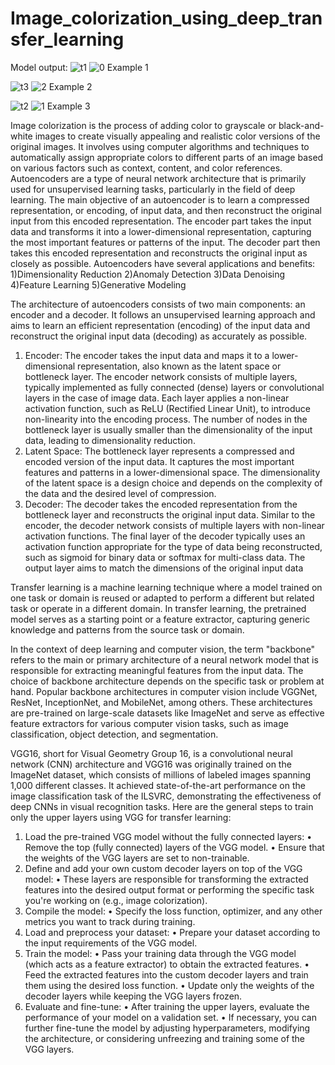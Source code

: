 # Image_colorization_using_deep_transfer_learning
Model output:
![t1](https://github.com/urvilatnekar/Image_colorization_using_deep_transfer_learning/assets/30819058/5523d2ab-f3d6-402d-b39f-551315a0f0b5)
![0](https://github.com/urvilatnekar/Image_colorization_using_deep_transfer_learning/assets/30819058/e463b7a6-684d-4c52-bb1e-e2ad60dce57c)
Example 1

![t3](https://github.com/urvilatnekar/Image_colorization_using_deep_transfer_learning/assets/30819058/bd6afb58-08bf-4373-bba4-e47df9308039)
![2](https://github.com/urvilatnekar/Image_colorization_using_deep_transfer_learning/assets/30819058/795d6d9a-27f4-4480-ba23-be67d1d00e7a)
Example 2

![t2](https://github.com/urvilatnekar/Image_colorization_using_deep_transfer_learning/assets/30819058/50bda526-d402-4698-a032-655b2df92b09)
![1](https://github.com/urvilatnekar/Image_colorization_using_deep_transfer_learning/assets/30819058/dbaf9a4a-b199-4685-b8fa-6712288c8fa3)
Example 3

Image colorization is the process of adding color to grayscale or black-and-white images to create visually appealing and realistic color versions of the original images. It involves using computer algorithms and techniques to automatically assign appropriate colors to different parts of an image based on various factors such as context, content, and color references.
Autoencoders are a type of neural network architecture that is primarily used for unsupervised learning tasks, particularly in the field of deep learning. The main objective of an autoencoder is to learn a compressed representation, or encoding, of input data, and then reconstruct the original input from this encoded representation. The encoder part takes the input data and transforms it into a lower-dimensional representation, capturing the most important features or patterns of the input. The decoder part then takes this encoded representation and reconstructs the original input as closely as possible.
Autoencoders have several applications and benefits:
1)Dimensionality Reduction 2)Anomaly Detection 3)Data Denoising 4)Feature Learning 5)Generative Modeling

The architecture of autoencoders consists of two main components: an encoder and a decoder. It follows an unsupervised learning approach and aims to learn an efficient representation (encoding) of the input data and reconstruct the original input data (decoding) as accurately as possible.
1.	Encoder: The encoder takes the input data and maps it to a lower-dimensional representation, also known as the latent space or bottleneck layer. The encoder network consists of multiple layers, typically implemented as fully connected (dense) layers or convolutional layers in the case of image data. Each layer applies a non-linear activation function, such as ReLU (Rectified Linear Unit), to introduce non-linearity into the encoding process. The number of nodes in the bottleneck layer is usually smaller than the dimensionality of the input data, leading to dimensionality reduction.
2.	Latent Space: The bottleneck layer represents a compressed and encoded version of the input data. It captures the most important features and patterns in a lower-dimensional space. The dimensionality of the latent space is a design choice and depends on the complexity of the data and the desired level of compression.
3.	Decoder: The decoder takes the encoded representation from the bottleneck layer and reconstructs the original input data. Similar to the encoder, the decoder network consists of multiple layers with non-linear activation functions. The final layer of the decoder typically uses an activation function appropriate for the type of data being reconstructed, such as sigmoid for binary data or softmax for multi-class data. The output layer aims to match the dimensions of the original input data

Transfer learning is a machine learning technique where a model trained on one task or domain is reused or adapted to perform a different but related task or operate in a different domain. In transfer learning, the pretrained model serves as a starting point or a feature extractor, capturing generic knowledge and patterns from the source task or domain. 

In the context of deep learning and computer vision, the term "backbone" refers to the main or primary architecture of a neural network model that is responsible for extracting meaningful features from the input data. The choice of backbone architecture depends on the specific task or problem at hand. Popular backbone architectures in computer vision include VGGNet, ResNet, InceptionNet, and MobileNet, among others. These architectures are pre-trained on large-scale datasets like ImageNet and serve as effective feature extractors for various computer vision tasks, such as image classification, object detection, and segmentation.

VGG16, short for Visual Geometry Group 16, is a convolutional neural network (CNN) architecture and VGG16 was originally trained on the ImageNet dataset, which consists of millions of labeled images spanning 1,000 different classes. It achieved state-of-the-art performance on the image classification task of the ILSVRC, demonstrating the effectiveness of deep CNNs in visual recognition tasks.
Here are the general steps to train only the upper layers using VGG for transfer learning:
1.	Load the pre-trained VGG model without the fully connected layers:
•	Remove the top (fully connected) layers of the VGG model.
•	Ensure that the weights of the VGG layers are set to non-trainable.
2.	Define and add your own custom decoder layers on top of the VGG model:
•	These layers are responsible for transforming the extracted features into the desired output format or performing the specific task you're working on (e.g., image colorization).
3.	Compile the model:
•	Specify the loss function, optimizer, and any other metrics you want to track during training.
4.	Load and preprocess your dataset:
•	Prepare your dataset according to the input requirements of the VGG model.
5.	Train the model:
•	Pass your training data through the VGG model (which acts as a feature extractor) to obtain the extracted features.
•	Feed the extracted features into the custom decoder layers and train them using the desired loss function.
•	Update only the weights of the decoder layers while keeping the VGG layers frozen.
6.	Evaluate and fine-tune:
•	After training the upper layers, evaluate the performance of your model on a validation set.
•	If necessary, you can further fine-tune the model by adjusting hyperparameters, modifying the architecture, or considering unfreezing and training some of the VGG layers.

